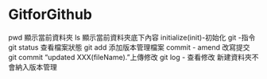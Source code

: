 # GitforGithub

pwd 顯示當前資料夾 
ls   顯示當前資料夾底下內容
initialize(init)-初始化
git -指令 
git status 查看檔案狀態
git add 添加版本管理檔案
commit - amend 改寫提交
git commit “updated XXX(fileName).”上傳修改
git log - 查看修改
新建資料夾不會納入版本管理
